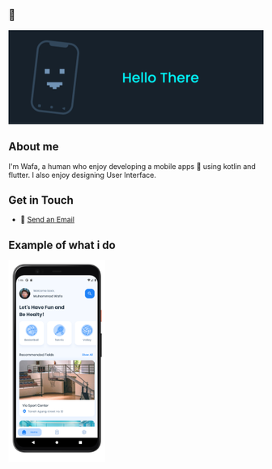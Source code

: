 ## 👋

<img src="https://raw.githubusercontent.com/mikirinkode/mikirinkode/master/assets/hello.png" alt="Hello There">

## About me
I'm Wafa, a human who enjoy developing a mobile apps 📱 using kotlin and flutter. I also enjoy designing User Interface.

## Get in Touch
- 📧 <a href="mailto:muhammadwafa105@gmail.com?">Send an Email</a>

<!-- [![Top Langs](https://github-readme-stats.vercel.app/api/top-langs/?username=mikirinkode&layout=compact&theme=github_dark)](https://github.com/anuraghazra/github-readme-stats) -->

## Example of what i do
<a href="https://github.com/mikirinkode/sports_field_booking_app">
<img style="height:400px;" src="https://raw.githubusercontent.com/mikirinkode/mikirinkode/master/assets/spod_app.png" alt="Spod App Preview">
</a>
<!-- ![Anurag's GitHub stats](https://github-readme-stats.vercel.app/api?username=mikirinkode&count_private=true&theme=algolia&show_icons=true) -->


<!--
**mikirinkode/mikirinkode** is a ✨ _special_ ✨ repository because its `README.md` (this file) appears on your GitHub profile.

Here are some ideas to get you started:

- 🔭 I’m currently working on ...
- 🌱 I’m currently learning ...
- 👯 I’m looking to collaborate on ...
- 🤔 I’m looking for help with ...
- 💬 Ask me about ...
- 📫 How to reach me: ...
- 😄 Pronouns: ...
- ⚡ Fun fact: ...
-->
